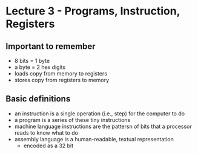 # Lecture 3 - Programs, Instruction, Registers

## Important to remember
* 8 bits = 1 byte
* a byte  = 2 hex digits
* loads copy from memory to registers
* stores copy from registers to memory

## Basic definitions
* an instruction is a single operation (i.e., step) for the computer to do
* a program is a series of these tiny instructions
* machine language instructions are the pattersn of bits that a processor reads to know what to do 
* assembly language is a human-readable, textual representation 
  * encoded as a 32 bit 

